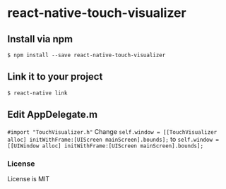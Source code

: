 # react-native-touch-visualizer
## Install via npm
`$ npm install --save react-native-touch-visualizer`
## Link it to your project
`$ react-native link`
## Edit AppDelegate.m
`#import "TouchVisualizer.h"`
Change `self.window = [[TouchVisualizer alloc] initWithFrame:[UIScreen mainScreen].bounds];` to `self.window = [[UIWindow alloc] initWithFrame:[UIScreen mainScreen].bounds];`
### License
License is MIT
